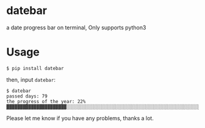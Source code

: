 # datebar
a date progress bar on terminal, Only supports python3
# Usage
```
$ pip install datebar
```
then, input `datebar`:
```
$ datebar
passed days: 79
the progress of the year: 22%
▓▓▓▓▓▓▓▓▓▓▓▓▓▓▓▓▓▓▓▓▓▓░░░░░░░░░░░░░░░░░░░░░░░░░░░░░░░░░░░░░░░░░░░░░░░░░░░░░░░░░░░░░░░░░░░░░░░░░░░░░░22%
```

Please let me know if you have any problems, thanks a lot.
